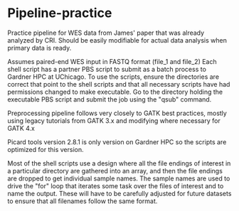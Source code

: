 # Pipeline-practice

Practice pipeline for WES data from James' paper that was already analyzed by CRI. Should be easily modifiable for actual data analysis when primary data is ready.

Assumes paired-end WES input in FASTQ format (file_1 and file_2)
Each shell script has a partner PBS script to submit as a batch process to Gardner HPC at UChicago. To use the scripts, ensure the directories are correct that point to the shell scripts and that all necessary scripts have had permissions changed to make executable. Go to the directory holding the executable PBS script and submit the job using the "qsub" command.

Preprocessing pipeline follows very closely to GATK best practices, mostly using legacy tutorials from GATK 3.x and modifying where necessary for GATK 4.x

Picard tools version 2.8.1 is only version on Gardner HPC so the scripts are optimized for this version.

Most of the shell scripts use a design where all the file endings of interest in a particular directory are gathered into an array, and then the file endings are dropped to get individual sample names. The sample names are used to drive the "for" loop that iterates some task over the files of interest and to name the output. These will have to be carefully adjusted for future datasets to ensure that all filenames follow the same format.
